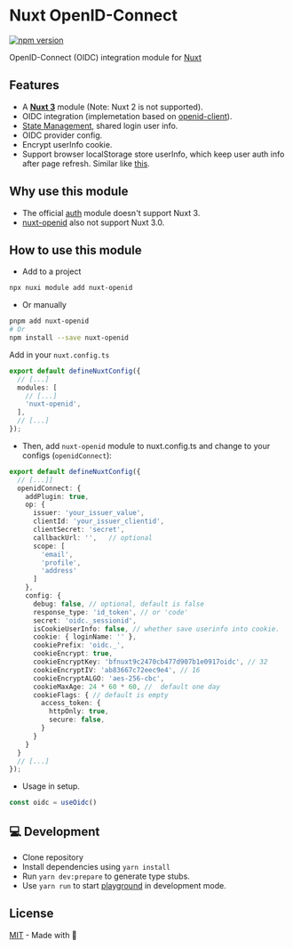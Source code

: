 # Nuxt OpenID-Connect
[![npm version](https://img.shields.io/npm/v/nuxt-openid-connect.svg?style=flat)](https://www.npmjs.com/package/nuxt-openid-connect)

OpenID-Connect (OIDC) integration module for [Nuxt](https://github.com/nuxt/nuxt)

## Features

- A [**Nuxt 3**](https://v3.nuxtjs.org) module (Note: Nuxt 2 is not supported).
- OIDC integration (implemetation based on [openid-client](https://github.com/panva/node-openid-client)).
- [State Management](https://v3.nuxtjs.org/guide/features/state-management/), shared login user info.
- OIDC provider config.
- Encrypt userInfo cookie.
- Support browser localStorage store userInfo, which keep user auth info after page refresh. Similar like [this](https://stackoverflow.com/questions/68174642/how-to-keep-user-authenticated-after-refreshing-the-page-in-nuxtjs).

## Why use this module 

- The official [auth](https://github.com/nuxt-community/auth-module/issues/1719) module doesn't support Nuxt 3.
- [nuxt-openid](https://github.com/deko2369/nuxt-openid) also not support Nuxt 3.0.

## How to use this module

- Add to a project
```bash
npx nuxi module add nuxt-openid
```

- Or manually
```bash
pnpm add nuxt-openid
# Or
npm install --save nuxt-openid
```

Add in your `nuxt.config.ts`
```ts
export default defineNuxtConfig({
  // [...]
  modules: [
    // [...]
    'nuxt-openid',
  ],
  // [...]
});
```

- Then, add `nuxt-openid` module to nuxt.config.ts and change to your configs (`openidConnect`):
```ts
export default defineNuxtConfig({
  // [...]]
  openidConnect: {
    addPlugin: true,
    op: {
      issuer: 'your_issuer_value',
      clientId: 'your_issuer_clientid',
      clientSecret: 'secret',
      callbackUrl: '',   // optional
      scope: [
        'email',
        'profile',
        'address'
      ]
    },
    config: {
      debug: false, // optional, default is false
      response_type: 'id_token', // or 'code'
      secret: 'oidc._sessionid',
      isCookieUserInfo: false, // whether save userinfo into cookie.
      cookie: { loginName: '' },
      cookiePrefix: 'oidc._',
      cookieEncrypt: true,
      cookieEncryptKey: 'bfnuxt9c2470cb477d907b1e0917oidc', // 32
      cookieEncryptIV: 'ab83667c72eec9e4', // 16
      cookieEncryptALGO: 'aes-256-cbc',
      cookieMaxAge: 24 * 60 * 60, //  default one day
      cookieFlags: { // default is empty 
        access_token: { 
          httpOnly: true,
          secure: false,
        }
      }
    }
  }
  // [...]
});
```

- Usage in setup.

```ts
const oidc = useOidc()
```

## 💻 Development

- Clone repository
- Install dependencies using `yarn install`
- Run `yarn dev:prepare` to generate type stubs.
- Use `yarn run` to start [playground](./playground) in development mode.

## License

[MIT](./LICENSE) - Made with 💚
